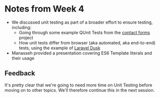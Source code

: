 # Notes from Week 4

* We discussed unit testing as part of a broader effort to ensure testing, including:
    - Going through some example QUnit Tests from the [contact forms](https://github.com/nationalarchives/tna-forms/blob/develop/js/tests/form-british-citizenship/form-british-citizenship.js) project 
    - How unit tests differ from browser (aka automated, aka end-to-end) tests, using the example of [Laravel Dusk](https://laravel.com/docs/5.5/dusk)
* Manasseh provided a presentation covering ES6 Template literals and their usage

## Feedback

It's pretty clear that we're going to need more time on Unit Testing before moving on to other topics. We'll therefore continue this in the next session.